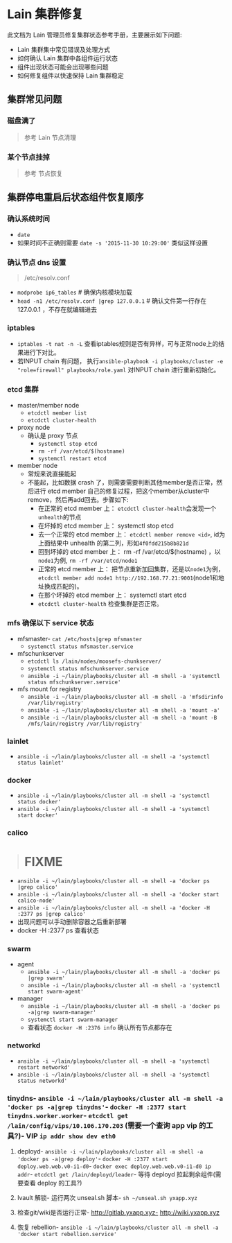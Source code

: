 # Lain 集群修复

此文档为 Lain 管理员修复集群状态参考手册，主要展示如下问题:

- Lain 集群集中常见错误及处理方式
- 如何确认 Lain 集群中各组件运行状态
- 组件出现状态可能会出现哪些问题
- 如何修复组件以快速保持 Lain 集群稳定

## 集群常见问题

### 磁盘满了

>参考 Lain 节点清理

### 某个节点挂掉

>参考 节点恢复

## 集群停电重启后状态组件恢复顺序

### 确认系统时间

- `date`
- 如果时间不正确则需要 `date -s '2015-11-30 10:29:00'` 类似这样设置

### 确认节点 dns 设置

>/etc/resolv.conf

- `modprobe ip6_tables`  # 确保内核模块加载
- `head -n1 /etc/resolv.conf |grep 127.0.0.1`  # 确认文件第一行存在 127.0.0.1 ，不存在就编辑进去

### iptables

- `iptables -t nat -n -L` 查看iptables规则是否有异样，可与正常node上的结果进行下对比。
- 若INPUT chain 有问题， 执行`ansible-playbook -i playbooks/cluster -e "role=firewall" playbooks/role.yaml` 对INPUT chain 进行重新初始化。

### etcd 集群

- master/member node
    - `etcdctl member list`
    - `etcdctl cluster-health`
- proxy node 
    - 确认是 proxy 节点
        - `systemctl stop etcd`
        - `rm -rf /var/etcd/$(hostname)`
        - `systemctl restart etcd`
- member node
    - 常规来说直接能起
    - 不能起，比如数据 crash 了，则需要需要判断其他member是否正常，然后进行 etcd member 自己的修复过程，把这个member从cluster中remove，然后再add回去。步骤如下:
        - 在正常的 etcd member 上： `etcdctl cluster-health`会发现一个`unhealth`的节点
        - 在坏掉的 etcd member 上： systemctl stop etcd
        - 去一个正常的 etcd member 上： `etcdctl member remove <id>`, id为上面结果中 unhealth 的第二列，形如`4f0fdd215b8b821d`
        - 回到坏掉的 etcd member 上： rm -rf /var/etcd/$(hostname) ，以 `node1`为例, `rm -rf /var/etcd/node1`
        - 正常的 etcd member 上：  把节点重新加回集群，还是以`node1`为例， `etcdctl member add node1 http://192.168.77.21:9001`(node1和地址换成匹配的)。
        - 在那个坏掉的 etcd member 上： systemctl start etcd
        - `etcdctl cluster-health` 检查集群是否正常。

### mfs 确保以下 service 状态

- mfsmaster- `cat /etc/hosts|grep mfsmaster`
    - `systemctl status mfsmaster.service`
- mfschunkserver
    - `etcdctl ls /lain/nodes/moosefs-chunkserver/`
    - `systemctl status mfschunkserver.service`
    - `ansible -i ~/lain/playbooks/cluster all -m shell -a 'systemctl status mfschunkserver.service'`
- mfs mount for registry
    - `ansible -i ~/lain/playbooks/cluster all -m shell -a 'mfsdirinfo /var/lib/registry'`
    - `ansible -i ~/lain/playbooks/cluster all -m shell -a 'mount -a'`
    - `ansible -i ~/lain/playbooks/cluster all -m shell -a 'mount -B /mfs/lain/registry /var/lib/registry'`

### lainlet

- `ansible -i ~/lain/playbooks/cluster all -m shell -a 'systemctl status lainlet'`

### docker

- `ansible -i ~/lain/playbooks/cluster all -m shell -a 'systemctl status docker'`
- `ansible -i ~/lain/playbooks/cluster all -m shell -a 'systemctl start docker'`

### calico

> # FIXME

- `ansible -i ~/lain/playbooks/cluster all -m shell -a 'docker ps |grep calico'`
- `ansible -i ~/lain/playbooks/cluster all -m shell -a 'docker start calico-node'`
- `ansible -i ~/lain/playbooks/cluster all -m shell -a 'docker -H :2377 ps |grep calico'`
- 出现问题可以手动删除容器之后重新部署
- docker -H :2377 ps 查看状态

### swarm

- agent
    - `ansible -i ~/lain/playbooks/cluster all -m shell -a 'docker ps |grep swarm'`
    - `ansible -i ~/lain/playbooks/cluster all -m shell -a 'systemctl start swarm-agent'`
- manager
    - `ansible -i ~/lain/playbooks/cluster all -m shell -a 'docker ps -a|grep swarm-manager'`
    - `systemctl start swarm-manager`
    - 查看状态 `docker -H :2376 info` 确认所有节点都存在

### networkd

- `ansible -i ~/lain/playbooks/cluster all -m shell -a 'systemctl restart networkd'`
- `ansible -i ~/lain/playbooks/cluster all -m shell -a 'systemctl status networkd'`

### tinydns- `ansible -i ~/lain/playbooks/cluster all -m shell -a 'docker ps -a|grep tinydns'`- `docker -H :2377 start tinydns.worker.worker`- `etcdctl get /lain/config/vips/10.106.170.203` (需要一个查询 app vip 的工具?)- VIP `ip addr show dev eth0`

1. deployd- `ansible -i ~/lain/playbooks/cluster all -m shell -a 'docker ps -a|grep deploy'`- `docker -H :2377 start deploy.web.web.v0-i1-d0`- `docker exec deploy.web.web.v0-i1-d0 ip addr`- `etcdctl get /lain/deployd/leader`- 等待 deployd 拉起剩余组件(需要查看 deploy 的工具?)

1. lvault 解锁- 运行两次 unseal.sh 脚本- `sh ~/unseal.sh yxapp.xyz`

1. 检查git/wiki是否运行正常- http://gitlab.yxapp.xyz- http://wiki.yxapp.xyz

1. 恢复 rebellion- `ansible -i ~/lain/playbooks/cluster all -m shell -a 'docker start rebellion.service'`

